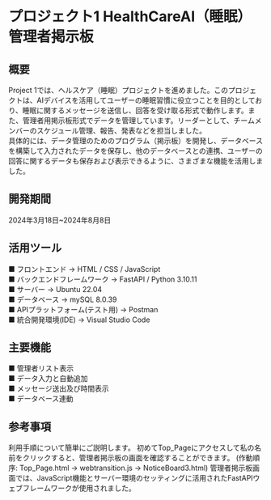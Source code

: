 # プロジェクト1 HealthCareAI（睡眠）管理者掲示板
## 概要
Project 1では、ヘルスケア（睡眠）プロジェクトを進めました。このプロジェクトは、AIデバイスを活用してユーザーの睡眠習慣に役立つことを目的としており、睡眠に関するメッセージを送信し、回答を受け取る形式で動作します。また、管理者用掲示板形式でデータを管理しています。リーダーとして、チームメンバーのスケジュール管理、報告、発表などを担当しました。<br>
具体的には、データ管理のためのプログラム（掲示板）を開発し、データベースを構築して入力されたデータを保存し、他のデータベースとの連携、ユーザーの回答に関するデータも保存および表示できるように、さまざまな機能を活用しました。

## 開発期間
2024年3月18日~2024年8月8日

## 活用ツール
■ フロントエンド  →  HTML  /  CSS  /  JavaScript <br>
■ バックエンドフレームワーク  →  FastAPI  / Python 3.10.11 <br>
■ サーバー  →  Ubuntu 22.04 <br>
■ データベース  →  mySQL 8.0.39 <br>
■ APIプラットフォーム(テスト用)  →  Postman <br>
■ 統合開発環境(IDE)  →  Visual Studio Code

## 主要機能
■ 管理者リスト表示 <br>
■ データ入力と自動追加 <br>
■ メッセージ送出及び時間表示 <br>
■ データベース連動

## 参考事項
利用手順について簡単にご説明します。
初めてTop_Pageにアクセスして私の名前をクリックすると、管理者掲示板の画面を確認することができます。
(作動順序: Top_Page.html -> webtransition.js -> NoticeBoard3.html)
管理者掲示板画面では、JavaScript機能とサーバー環境のセッティングに活用されたFastAPIウェブフレームワークが使用されました。
